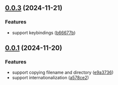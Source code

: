## [0.0.3](https://github.com/chouchouji/copy-filename-pro/compare/v0.0.1...v0.0.3) (2024-11-21)


### Features

* support keybindings ([b66677b](https://github.com/chouchouji/copy-filename-pro/commit/b66677b3077f7f8c85d575305fc5909323698105))



## [0.0.1](https://github.com/chouchouji/copy-filename-pro/compare/e9a37360792b214f969a091b52c52ed33ec975c0...v0.0.1) (2024-11-20)


### Features

* support copying filename and directory ([e9a3736](https://github.com/chouchouji/copy-filename-pro/commit/e9a37360792b214f969a091b52c52ed33ec975c0))
* support internationalization ([a578ce2](https://github.com/chouchouji/copy-filename-pro/commit/a578ce213b9e91d68fdd0deaeaa909e90af9f556))



